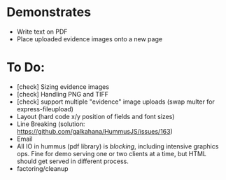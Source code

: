 # Demonstrates 
* Write text on PDF
* Place uploaded evidence images onto a new page

# To Do:
* [check] Sizing evidence images
* [check] Handling PNG and TIFF
* [check] support multiple "evidence" image uploads (swap multer for express-fileupload)
* Layout (hard code x/y position of fields and font sizes)
* Line Breaking (solution: https://github.com/galkahana/HummusJS/issues/163)
* Email
* All IO in hummus (pdf library) is _blocking_, including intensive graphics ops. Fine for demo serving one or two clients at a time, but HTML should get served in different process.
* factoring/cleanup
